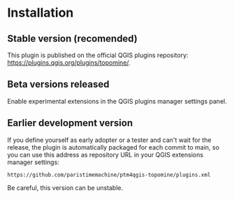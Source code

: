 # Installation

## Stable version (recomended)

This plugin is published on the official QGIS plugins repository: <https://plugins.qgis.org/plugins/topomine/>.

## Beta versions released

Enable experimental extensions in the QGIS plugins manager settings panel.

## Earlier development version

If you define yourself as early adopter or a tester and can't wait for the release, the plugin is automatically packaged for each commit to main, so you can use this address as repository URL in your QGIS extensions manager settings:

```url
https://github.com/paristimemachine/ptm4qgis-topomine/plugins.xml
```

Be careful, this version can be unstable.
